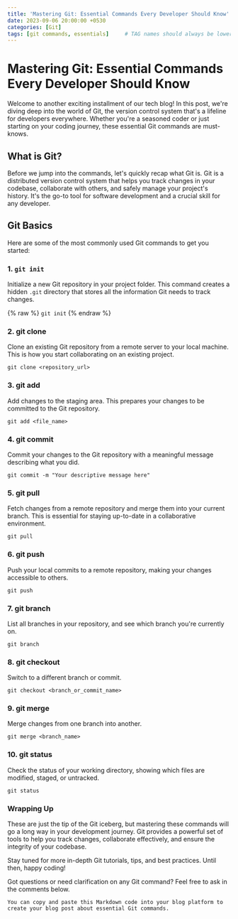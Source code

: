 ```yaml
---
title: 'Mastering Git: Essential Commands Every Developer Should Know'
date: 2023-09-06 20:00:00 +0530
categories: [Git]
tags: [git commands, essentials]     # TAG names should always be lowercase
---
```


# Mastering Git: Essential Commands Every Developer Should Know

Welcome to another exciting installment of our tech blog! In this post, we're diving deep into the world of Git, the version control system that's a lifeline for developers everywhere. Whether you're a seasoned coder or just starting on your coding journey, these essential Git commands are must-knows.

## What is Git?

Before we jump into the commands, let's quickly recap what Git is. Git is a distributed version control system that helps you track changes in your codebase, collaborate with others, and safely manage your project's history. It's the go-to tool for software development and a crucial skill for any developer.

## Git Basics

Here are some of the most commonly used Git commands to get you started:

### 1. `git init`

Initialize a new Git repository in your project folder. This command creates a hidden `.git` directory that stores all the information Git needs to track changes.

{% raw %} `git init` {% endraw %}

### 2. git clone

Clone an existing Git repository from a remote server to your local machine. This is how you start collaborating on an existing project.

`git clone <repository_url>`

### 3. git add

Add changes to the staging area. This prepares your changes to be committed to the Git repository.

`git add <file_name>`


### 4. git commit

Commit your changes to the Git repository with a meaningful message describing what you did.

`git commit -m "Your descriptive message here"`

### 5. git pull

Fetch changes from a remote repository and merge them into your current branch. This is essential for staying up-to-date in a collaborative environment.

`git pull`

### 6. git push

Push your local commits to a remote repository, making your changes accessible to others.

`git push`

### 7. git branch

List all branches in your repository, and see which branch you're currently on.

`git branch`

### 8. git checkout

Switch to a different branch or commit.

`git checkout <branch_or_commit_name>`

### 9. git merge

Merge changes from one branch into another.

`git merge <branch_name>`

### 10. git status

Check the status of your working directory, showing which files are modified, staged, or untracked.

`git status`

### Wrapping Up

These are just the tip of the Git iceberg, but mastering these commands will go a long way in your development journey. Git provides a powerful set of tools to help you track changes, collaborate effectively, and ensure the integrity of your codebase.

Stay tuned for more in-depth Git tutorials, tips, and best practices. Until then, happy coding!

Got questions or need clarification on any Git command? Feel free to ask in the comments below.


`You can copy and paste this Markdown code into your blog platform to create your blog post about essential Git commands.`
